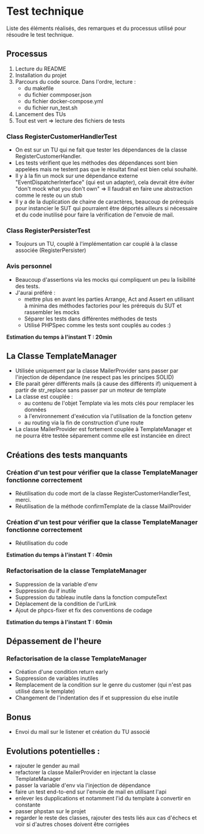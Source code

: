 # Test technique

Liste des éléments réalisés, des remarques et du processus utilisé pour résoudre le test technique.

## Processus

1. Lecture du README
2. Installation du projet
3. Parcours du code source. Dans l'ordre, lecture :
    * du makefile
    * du fichier commposer.json
    * du fichier docker-compose.yml
    * du fichier run_test.sh
4. Lancement des TUs
5. Tout est vert => lecture des fichiers de tests

### Class RegisterCustomerHandlerTest

* On est sur un TU qui ne fait que tester les dépendances de la classe RegisterCustomerHandler.
* Les tests vérifient que les méthodes des dépendances sont bien appelées mais ne testent pas que le résultat final est bien celui souhaité.
* Il y à la fin un mock sur une dépendance externe "EventDispatcherInterface" (qui est un adapter), cela devrait être éviter "don't mock what you don't own" => Il faudrait en faire une abstraction comme le reste ou un stub
* Il y a de la duplication de chaine de caractères, beaucoup de prérequis pour instancier le SUT qui pourraient être déportés ailleurs si nécessaire et du code inutilisé pour faire la vérification de l'envoie de mail.

### Class RegisterPersisterTest

* Toujours un TU, couplé à l'implémentation car couplé à la classe associée (RegisterPersister)

### Avis personnel

* Beaucoup d'assertions via les mocks qui compliquent un peu la lisibilité des tests. 
* J'aurai préféré : 
    * mettre plus en avant les parties Arrange, Act and Assert en utilisant à minima des méthodes factories pour les prérequis du SUT et rassembler les mocks
    * Séparer les tests dans différentes méthodes de tests
    * Utilisé PHPSpec comme les tests sont couplés au codes :)
    

**Estimation du temps à l'instant T : 20min**

## La Classe TemplateManager

* Utilisée uniquement par la classe MailerProvider sans passer par l'injection de dépendance (ne respect pas les principes SOLID)
* Elle parait gérer différents mails (à cause des différents if) uniquement à partir de str_replace sans passer par un moteur de template
* La classe est couplée :
    * au contenu de l'objet Template via les mots clés pour remplacer les données
    * à l'environnement d'exécution via l'utilisation de la fonction getenv
    * au routing via la fin de construction d'une route
* La classe MailerProvider est fortement couplée à TemplateManager et ne pourra être testée séparement comme elle est instanciée en direct


## Créations des tests manquants

### Création d'un test pour vérifier que la classe TemplateManager fonctionne correctement
* Réutilisation du code mort de la classe RegisterCustomerHandlerTest, merci.
* Réutilisation de la méthode confirmTemplate de la classe MailProvider

###  Création d'un test pour vérifier que la classe TemplateManager fonctionne correctement
* Réutilisation du code

**Estimation du temps à l'instant T : 40min**

### Refactorisation de la classe TemplateManager
* Suppression de la variable d'env
* Suppression du if inutile
* Suppression du tableau inutile dans la fonction computeText
* Déplacement de la condition de l'urlLink
* Ajout de phpcs-fixer et fix des conventions de codage

**Estimation du temps à l'instant T : 60min**

## Dépassement de l'heure

### Refactorisation de la classe TemplateManager

* Création d'une condition return early
* Suppression de variables inutiles
* Remplacement de la condition sur le genre du customer (qui n'est pas utilisé dans le template)
* Changement de l'indentation des if et suppression du else inutile

## Bonus

* Envoi du mail sur le listener et création du TU associé

## Evolutions potentielles :
* rajouter le gender au mail
* refactorer la classe MailerProvider en injectant la classe TemplateManager
* passer la variable d'env via l'injection de dépendance
* faire un test end-to-end sur l'envoie de mail en utilisant l'api
* enlever les dupplications et notamment l'id du template à convertir en constante
* passer phpstan sur le projet
* regarder le reste des classes, rajouter des tests liés aux cas d'échecs et voir si d'autres choses doivent être corrigées

